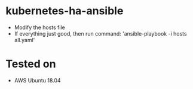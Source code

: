 # kubernetes-ha-ansible
* Modify the hosts file
* If everything just good, then run command: 'ansible-playbook -i hosts all.yaml'

# Tested on
* AWS Ubuntu 18.04

